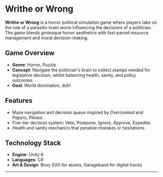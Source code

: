 # Writhe or Wrong

**Writhe or Wrong** is a horror political simulation game where players take on the role of a parasitic brain worm influencing the decisions of a politician. The game blends grotesque horror aesthetics with fast-paced resource management and moral decision-making.

## Game Overview
- **Genre**: Horror, Puzzle
- **Concept**: Navigate the politician's brain to collect stamps needed for legislative decision, whilst balancing health, sanity, and policy outcomes.
- **Goal**: World domination, duh!

## Features
- Maze navigation and decision queue inspired by *Overcooked* and *Papers, Please*.
- Five-tier decision system: Veto, Postpone, Ignore, Approve, Expedite.
- Health and sanity mechanics that penalize mistakes or hesitations.

## Technology Stack
- **Engine**: Unity 6
- **Languages**: C#
- **Art & Design**: Boxy SVG for assets, Garageband for digital tracks
---
